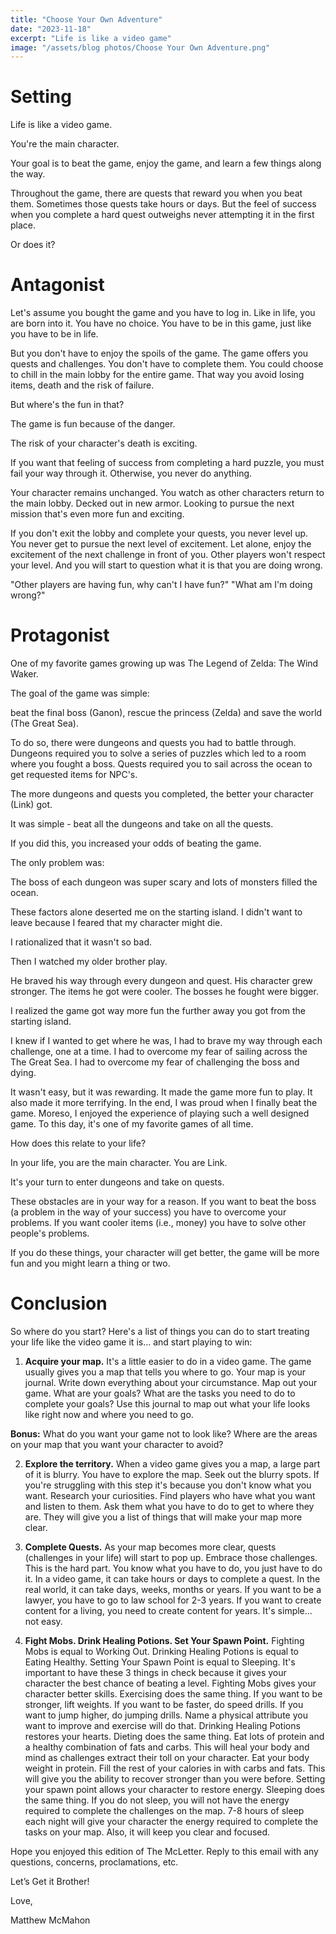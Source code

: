 ```yaml
---
title: "Choose Your Own Adventure"
date: "2023-11-18"
excerpt: "Life is like a video game"
image: "/assets/blog photos/Choose Your Own Adventure.png"
---
```


# Setting
Life is like a video game.

You're the main character.

Your goal is to beat the game, enjoy the game, and learn a few things along the way.

Throughout the game, there are quests that reward you when you beat them. Sometimes those quests take hours or days. But the feel of success when you complete a hard quest outweighs never attempting it in the first place.

Or does it?

# Antagonist
Let's assume you bought the game and you have to log in. Like in life, you are born into it. You have no choice. You have to be in this game, just like you have to be in life.

But you don't have to enjoy the spoils of the game. The game offers you quests and challenges. You don't have to complete them. You could choose to chill in the main lobby for the entire game. That way you avoid losing items, death and the risk of failure.

But where's the fun in that?

The game is fun because of the danger.

The risk of your character's death is exciting.

If you want that feeling of success from completing a hard puzzle, you must fail your way through it. Otherwise, you never do anything.

Your character remains unchanged. You watch as other characters return to the main lobby. Decked out in new armor. Looking to pursue the next mission that's even more fun and exciting.

If you don't exit the lobby and complete your quests, you never level up. You never get to pursue the next level of excitement. Let alone, enjoy the excitement of the next challenge in front of you. Other players won't respect your level. And you will start to question what it is that you are doing wrong.

"Other players are having fun, why can't I have fun?" "What am I'm doing wrong?"

# Protagonist
One of my favorite games growing up was The Legend of Zelda: The Wind Waker.

The goal of the game was simple:

beat the final boss (Ganon), rescue the princess (Zelda) and save the world (The Great Sea).

To do so, there were dungeons and quests you had to battle through. Dungeons required you to solve a series of puzzles which led to a room where you fought a boss. Quests required you to sail across the ocean to get requested items for NPC's.

The more dungeons and quests you completed, the better your character (Link) got.

It was simple - beat all the dungeons and take on all the quests.

If you did this, you increased your odds of beating the game.

The only problem was:

The boss of each dungeon was super scary and lots of monsters filled the ocean.

These factors alone deserted me on the starting island. I didn't want to leave because I feared that my character might die.

I rationalized that it wasn't so bad.

Then I watched my older brother play.

He braved his way through every dungeon and quest. His character grew stronger. The items he got were cooler. The bosses he fought were bigger.

I realized the game got way more fun the further away you got from the starting island.

I knew if I wanted to get where he was, I had to brave my way through each challenge, one at a time. I had to overcome my fear of sailing across the The Great Sea. I had to overcome my fear of challenging the boss and dying.

It wasn't easy, but it was rewarding. It made the game more fun to play. It also made it more terrifying. In the end, I was proud when I finally beat the game. Moreso, I enjoyed the experience of playing such a well designed game. To this day, it's one of my favorite games of all time.

How does this relate to your life?

In your life, you are the main character. You are Link.

It's your turn to enter dungeons and take on quests.

These obstacles are in your way for a reason. If you want to beat the boss (a problem in the way of your success) you have to overcome your problems. If you want cooler items (i.e., money) you have to solve other people's problems.

If you do these things, your character will get better, the game will be more fun and you might learn a thing or two.

# Conclusion
So where do you start? Here's a list of things you can do to start treating your life like the video game it is... and start playing to win:

1. **Acquire your map.** It's a little easier to do in a video game. The game usually gives you a map that tells you where to go. Your map is your journal. Write down everything about your circumstance. Map out your game. What are your goals? What are the tasks you need to do to complete your goals? Use this journal to map out what your life looks like right now and where you need to go. 

**Bonus:** What do you want your game not to look like? Where are the areas on your map that you want your character to avoid?

2. **Explore the territory.** When a video game gives you a map, a large part of it is blurry. You have to explore the map. Seek out the blurry spots. If you're struggling with this step it's because you don't know what you want. Research your curiosities. Find players who have what you want and listen to them. Ask them what you have to do to get to where they are. They will give you a list of things that will make your map more clear.

3. **Complete Quests.** As your map becomes more clear, quests (challenges in your life) will start to pop up. Embrace those challenges. This is the hard part. You know what you have to do, you just have to do it. In a video game, it can take hours or days to complete a quest. In the real world, it can take days, weeks, months or years. If you want to be a lawyer, you have to go to law school for 2-3 years. If you want to create content for a living, you need to create content for years. It's simple… not easy.

4. **Fight Mobs. Drink Healing Potions. Set Your Spawn Point.** Fighting Mobs is equal to Working Out. Drinking Healing Potions is equal to Eating Healthy. Setting Your Spawn Point is equal to Sleeping. It's important to have these 3 things in check because it gives your character the best chance of beating a level. Fighting Mobs gives your character better skills. Exercising does the same thing. If you want to be stronger, lift weights. If you want to be faster, do speed drills. If you want to jump higher, do jumping drills. Name a physical attribute you want to improve and exercise will do that. Drinking Healing Potions restores your hearts. Dieting does the same thing. Eat lots of protein and a healthy combination of fats and carbs. This will heal your body and mind as challenges extract their toll on your character. Eat your body weight in protein. Fill the rest of your calories in with carbs and fats. This will give you the ability to recover stronger than you were before. Setting your spawn point allows your character to restore energy. Sleeping does the same thing. If you do not sleep, you will not have the energy required to complete the challenges on the map. 7-8 hours of sleep each night will give your character the energy required to complete the tasks on your map. Also, it will keep you clear and focused.

Hope you enjoyed this edition of The McLetter. Reply to this email with any questions, concerns, proclamations, etc.

Let’s Get it Brother!

Love,

Matthew McMahon